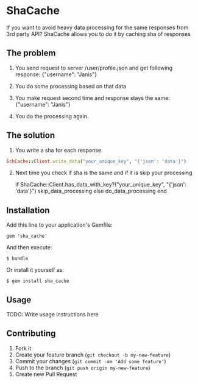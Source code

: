 # ShaCache

If you want to avoid heavy data processing for the same responses from 3rd party API? ShaCache allows you to do it by caching sha of responses

## The problem

1. You send request to server /user/profile.json and get following response:
    {"username": "Janis"}

2. You do some processing based on that data
3. You make request second time and response stays the same:
    {"username": "Janis"}
4. You do the processing again.

## The solution
1. You write a sha for each response.
```ruby
SchCache::Client.write_data("your_unique_key", "{'json': 'data'}")
```

2. Next time you check if sha is the same and if it is skip your processing

    if ShaCache::Client.has_data_with_key?("your_unique_key", "{'json': 'data'}")
      skip_data_processing
    else
      do_data_processing
    end

## Installation

Add this line to your application's Gemfile:

    gem 'sha_cache'

And then execute:

    $ bundle

Or install it yourself as:

    $ gem install sha_cache

## Usage

TODO: Write usage instructions here

## Contributing

1. Fork it
2. Create your feature branch (`git checkout -b my-new-feature`)
3. Commit your changes (`git commit -am 'Add some feature'`)
4. Push to the branch (`git push origin my-new-feature`)
5. Create new Pull Request
